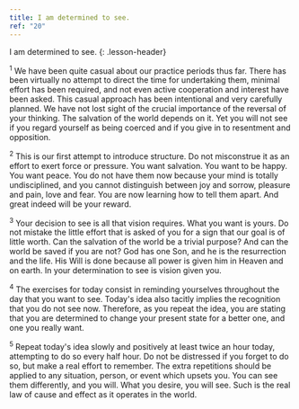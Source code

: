 ```yaml
---
title: I am determined to see.
ref: "20"
---
```


I am determined to see.
{: .lesson-header}

<sup>1</sup> We have been quite casual about our practice periods thus far. There
has been virtually no attempt to direct the time for undertaking them,
minimal effort has been required, and not even active cooperation and
interest have been asked. This casual approach has been intentional and
very carefully planned. We have not lost sight of the crucial importance
of the reversal of your thinking. The salvation of the world depends on
it. Yet you will not see if you regard yourself as being coerced and if
you give in to resentment and opposition.

<sup>2</sup> This is our first attempt to introduce structure. Do not misconstrue
it as an effort to exert force or pressure. You want salvation. You want
to be happy. You want peace. You do not have them now because your mind
is totally undisciplined, and you cannot distinguish between joy and
sorrow, pleasure and pain, love and fear. You are now learning how to
tell them apart. And great indeed will be your reward.

<sup>3</sup> Your decision to see is all that vision requires. What you want is
yours. Do not mistake the little effort that is asked of you for a sign
that our goal is of little worth. Can the salvation of the world be a
trivial purpose? And can the world be saved if you are not? God has one
Son, and he is the resurrection and the life. His Will is done because
all power is given him in Heaven and on earth. In your determination to
see is vision given you.

<sup>4</sup> The exercises for today consist in reminding yourselves throughout the
day that you want to see. Today's idea also tacitly implies the
recognition that you do not see now. Therefore, as you repeat the idea,
you are stating that you are determined to change your present state for
a better one, and one you really want.

<sup>5</sup> Repeat today's idea slowly and positively at least twice an hour
today, attempting to do so every half hour. Do not be distressed if you
forget to do so, but make a real effort to remember. The extra
repetitions should be applied to any situation, person, or event which
upsets you. You can see them differently, and you will. What you desire,
you will see. Such is the real law of cause and effect as it operates in
the world.

